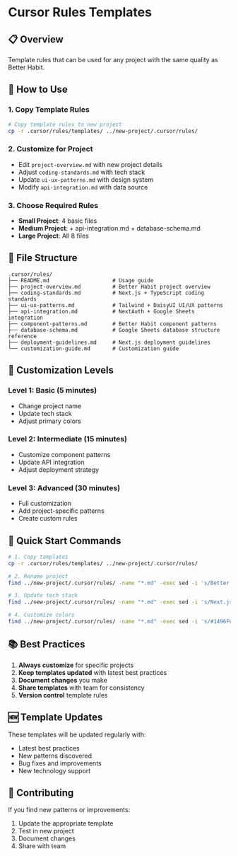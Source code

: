 # Cursor Rules Templates

## 📋 Overview

Template rules that can be used for any project with the same quality as Better Habit.

## 🚀 How to Use

### **1. Copy Template Rules**

```bash
# Copy template rules to new project
cp -r .cursor/rules/templates/ ../new-project/.cursor/rules/
```

### **2. Customize for Project**

- Edit `project-overview.md` with new project details
- Adjust `coding-standards.md` with tech stack
- Update `ui-ux-patterns.md` with design system
- Modify `api-integration.md` with data source

### **3. Choose Required Rules**

- **Small Project**: 4 basic files
- **Medium Project**: + api-integration.md + database-schema.md
- **Large Project**: All 8 files

## 📁 File Structure

```
.cursor/rules/
├── README.md                    # Usage guide
├── project-overview.md          # Better Habit project overview
├── coding-standards.md          # Next.js + TypeScript coding standards
├── ui-ux-patterns.md            # Tailwind + DaisyUI UI/UX patterns
├── api-integration.md           # NextAuth + Google Sheets integration
├── component-patterns.md        # Better Habit component patterns
├── database-schema.md           # Google Sheets database structure reference
├── deployment-guidelines.md     # Next.js deployment guidelines
└── customization-guide.md       # Customization guide
```

## 🎨 Customization Levels

### **Level 1: Basic (5 minutes)**

- Change project name
- Update tech stack
- Adjust primary colors

### **Level 2: Intermediate (15 minutes)**

- Customize component patterns
- Update API integration
- Adjust deployment strategy

### **Level 3: Advanced (30 minutes)**

- Full customization
- Add project-specific patterns
- Create custom rules

## 🔧 Quick Start Commands

```bash
# 1. Copy templates
cp -r .cursor/rules/templates/ ../new-project/.cursor/rules/

# 2. Rename project
find ../new-project/.cursor/rules/ -name "*.md" -exec sed -i 's/Better Habbit/g' {} \;

# 3. Update tech stack
find ../new-project/.cursor/rules/ -name "*.md" -exec sed -i 's/Next.js 14g' {} \;

# 4. Customize colors
find ../new-project/.cursor/rules/ -name "*.md" -exec sed -i 's/#1496F6/g' {} \;
```

## 📚 Best Practices

1. **Always customize** for specific projects
2. **Keep templates updated** with latest best practices
3. **Document changes** you make
4. **Share templates** with team for consistency
5. **Version control** template rules

## 🆕 Template Updates

These templates will be updated regularly with:

- Latest best practices
- New patterns discovered
- Bug fixes and improvements
- New technology support

## 🤝 Contributing

If you find new patterns or improvements:

1. Update the appropriate template
2. Test in new project
3. Document changes
4. Share with team
